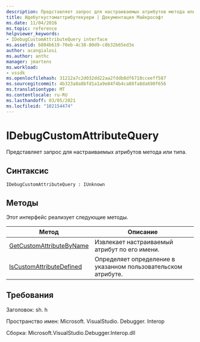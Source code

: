 ```yaml
---
description: Представляет запрос для настраиваемых атрибутов метода или типа.
title: Идебугкустоматтрибутекуери | Документация Майкрософт
ms.date: 11/04/2016
ms.topic: reference
helpviewer_keywords:
- IDebugCustomAttributeQuery interface
ms.assetid: b804b619-70eb-4c38-80d9-c8b32b65ed3e
author: acangialosi
ms.author: anthc
manager: jmartens
ms.workload:
- vssdk
ms.openlocfilehash: 31212a7c2d032dd22aa2fddb8df6718cceeff587
ms.sourcegitcommit: 4b323a8a8bfd1a1a9e84f4b4ca88fa8da690f656
ms.translationtype: MT
ms.contentlocale: ru-RU
ms.lasthandoff: 03/05/2021
ms.locfileid: "102154474"
---
```

# <a name="idebugcustomattributequery"></a>IDebugCustomAttributeQuery
Представляет запрос для настраиваемых атрибутов метода или типа.

## <a name="syntax"></a>Синтаксис

```
IDebugCustomAttributeQuery : IUnknown
```

## <a name="methods"></a>Методы
 Этот интерфейс реализует следующие методы.

|Метод|Описание|
|------------|-----------------|
|[GetCustomAttributeByName](../../../extensibility/debugger/reference/idebugcustomattributequery-getcustomattributebyname.md)|Извлекает настраиваемый атрибут по его имени.|
|[IsCustomAttributeDefined](../../../extensibility/debugger/reference/idebugcustomattributequery-iscustomattributedefined.md)|Определяет определение в указанном пользовательском атрибуте.|

## <a name="requirements"></a>Требования
 Заголовок: sh. h

 Пространство имен: Microsoft. VisualStudio. Debugger. Interop

 Сборка: Microsoft.VisualStudio.Debugger.Interop.dll
